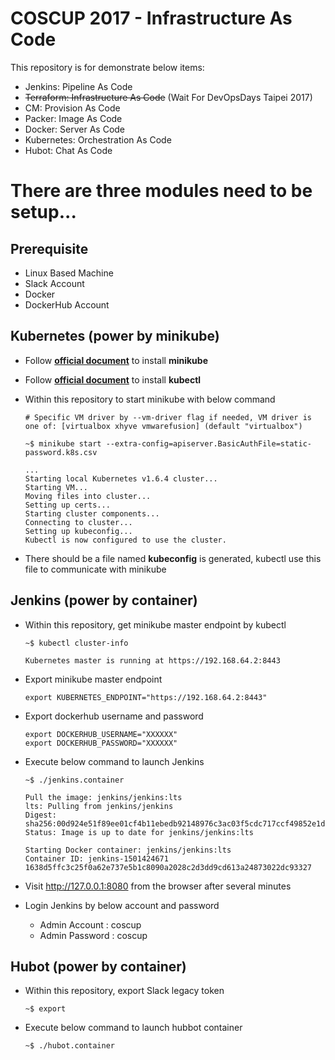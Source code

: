 # COSCUP 2017 - Infrastructure As Code
This repository is for demonstrate below items:

- Jenkins: Pipeline As Code
- <del>Terraform: Infrastructure As Code</del> (Wait For DevOpsDays Taipei 2017)
- CM: Provision As Code
- Packer: Image As Code
- Docker: Server As Code
- Kubernetes: Orchestration As Code
- Hubot: Chat As Code


# There are three modules need to be setup...

## Prerequisite

- Linux Based Machine
- Slack Account
- Docker
- DockerHub Account


## Kubernetes (power by minikube)
- Follow [**official document**](https://github.com/kubernetes/minikube#installation) to install **minikube**

- Follow [**official document**](https://kubernetes.io/docs/tasks/tools/install-kubectl/#install-kubectl-binary-via-curl) to install **kubectl**

- Within this repository to start minikube with below command

	```
	# Specific VM driver by --vm-driver flag if needed, VM driver is one of: [virtualbox xhyve vmwarefusion] (default "virtualbox")
	
	~$ minikube start --extra-config=apiserver.BasicAuthFile=static-password.k8s.csv
	
	...
	Starting local Kubernetes v1.6.4 cluster...
	Starting VM...
	Moving files into cluster...
	Setting up certs...
	Starting cluster components...
	Connecting to cluster...
	Setting up kubeconfig...
	Kubectl is now configured to use the cluster.
	```

- There should be a file named **kubeconfig** is generated, kubectl use this file to communicate with minikube

## Jenkins (power by container)
- Within this repository, get minikube master endpoint by kubectl

	```
	~$ kubectl cluster-info
	
	Kubernetes master is running at https://192.168.64.2:8443
	```

- Export minikube master endpoint

	```
	export KUBERNETES_ENDPOINT="https://192.168.64.2:8443"
	```

- Export dockerhub username and password

	```
	export DOCKERHUB_USERNAME="XXXXXX"
	export DOCKERHUB_PASSWORD="XXXXXX"
	```

- Execute below command to launch Jenkins

	```
	~$ ./jenkins.container
	
	Pull the image: jenkins/jenkins:lts
	lts: Pulling from jenkins/jenkins
	Digest: sha256:00d924e51f89ee01cf4b11ebedb92148976c3ac03f5cdc717ccf49852e1d7893
	Status: Image is up to date for jenkins/jenkins:lts
	
	Starting Docker container: jenkins/jenkins:lts
	Container ID: jenkins-1501424671
	1638d5ffc3c25f0a62e737e5b1c8090a2028c2d3dd9cd613a24873022dc93327
	```

- Visit http://127.0.0.1:8080 from the browser after several minutes

- Login Jenkins by below account and password<br/>
	- Admin Account  : coscup<br/>
	- Admin Password : coscup


## Hubot (power by container)
- Within this repository, export Slack legacy token

	```
	~$ export 
	```

- Execute below command to launch hubbot container

	```
	~$ ./hubot.container
	```